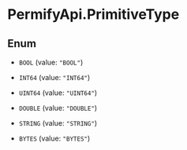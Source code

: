 # PermifyApi.PrimitiveType

## Enum


* `BOOL` (value: `"BOOL"`)

* `INT64` (value: `"INT64"`)

* `UINT64` (value: `"UINT64"`)

* `DOUBLE` (value: `"DOUBLE"`)

* `STRING` (value: `"STRING"`)

* `BYTES` (value: `"BYTES"`)


